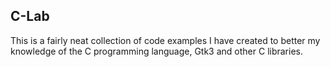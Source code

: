 C-Lab
---

This is a fairly neat collection of code examples I have created to better my knowledge of the C programming language, Gtk3 and other C libraries.
